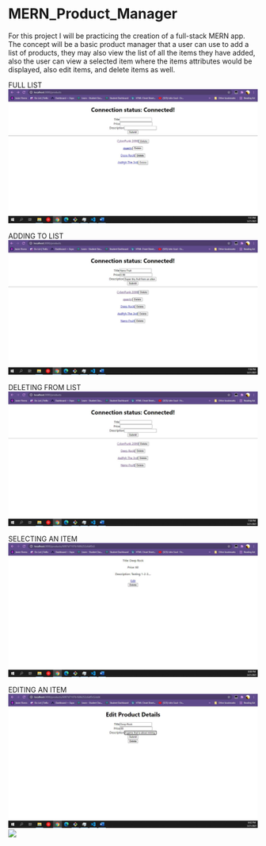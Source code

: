 # MERN_Product_Manager
For this project I will be practicing the creation of a full-stack MERN app. The concept will be a basic product manager that a user can use to add a list of products, they may also view the list of all the items they have added, also the user can view a selected item where the items attributes would be displayed, also edit items, and delete items as well.


FULL LIST
<img src="/img/dash.JPG">

ADDING TO LIST
<img src="/img/add.JPG">

DELETING FROM LIST
<img src="/img/delete.JPG">

SELECTING AN ITEM
<img src="/img/select.JPG">

EDITING AN ITEM
<img src="/img/edit.JPG">
<img src="/img/editing.JPG">